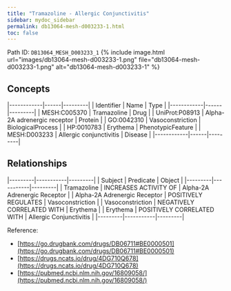 ```yaml
---
title: "Tramazoline - Allergic Conjunctivitis"
sidebar: mydoc_sidebar
permalink: db13064-mesh-d003233-1.html
toc: false 
---
```



Path ID: `DB13064_MESH_D003233_1`
{% include image.html url="images/db13064-mesh-d003233-1.png" file="db13064-mesh-d003233-1.png" alt="db13064-mesh-d003233-1" %}

## Concepts

|------------|------|---------|
| Identifier | Name | Type    |
|------------|------|---------|
| MESH:C005370 | Tramazoline | Drug |
| UniProt:P08913 | Alpha-2A adrenergic receptor | Protein |
| GO:0042310 | Vasoconstriction | BiologicalProcess |
| HP:0010783 | Erythema | PhenotypicFeature |
| MESH:D003233 | Allergic conjunctivitis | Disease |
|------------|------|---------|

## Relationships

|---------|-----------|---------|
| Subject | Predicate | Object  |
|---------|-----------|---------|
| Tramazoline | INCREASES ACTIVITY OF | Alpha-2A Adrenergic Receptor |
| Alpha-2A Adrenergic Receptor | POSITIVELY REGULATES | Vasoconstriction |
| Vasoconstriction | NEGATIVELY CORRELATED WITH | Erythema |
| Erythema | POSITIVELY CORRELATED WITH | Allergic Conjunctivitis |
|---------|-----------|---------|

Reference: 
  - [https://go.drugbank.com/drugs/DB06711#BE0000501](https://go.drugbank.com/drugs/DB06711#BE0000501)
  - [https://drugs.ncats.io/drug/4DG710Q678](https://drugs.ncats.io/drug/4DG710Q678)
  - [https://pubmed.ncbi.nlm.nih.gov/16809058/](https://pubmed.ncbi.nlm.nih.gov/16809058/)
